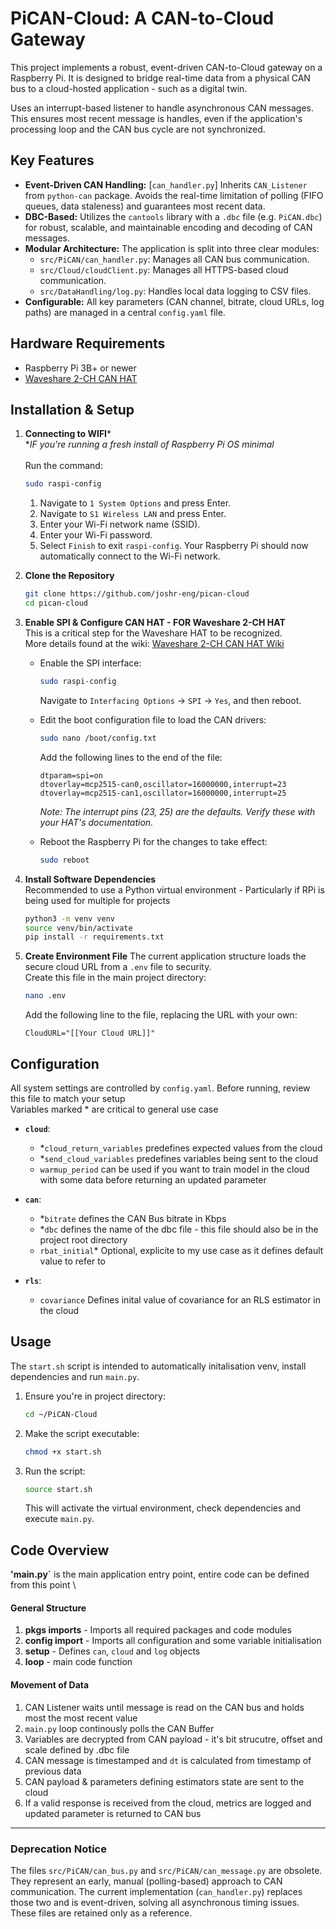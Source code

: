 # PiCAN-Cloud: A CAN-to-Cloud Gateway

This project implements a robust, event-driven CAN-to-Cloud gateway on a Raspberry Pi. 
It is designed to bridge real-time data from a physical CAN bus to a cloud-hosted application - such as a digital twin.

Uses an interrupt-based listener to handle asynchronous CAN messages. This ensures most recent message is handles, even if the application's processing loop and the CAN bus cycle are not synchronized.

## Key Features

* **Event-Driven CAN Handling:** [`can_handler.py`] Inherits `CAN_Listener` from `python-can` package. Avoids the real-time limitation of polling (FIFO queues, data staleness) and guarantees most recent data.
* **DBC-Based:** Utilizes the `cantools` library with a `.dbc` file (e.g. `PiCAN.dbc`) for robust, scalable, and maintainable encoding and decoding of CAN messages.
* **Modular Architecture:** The application is split into three clear modules:
    * `src/PiCAN/can_handler.py`: Manages all CAN bus communication.
    * `src/Cloud/cloudClient.py`: Manages all HTTPS-based cloud communication.
    * `src/DataHandling/log.py`: Handles local data logging to CSV files.
* **Configurable:** All key parameters (CAN channel, bitrate, cloud URLs, log paths) are managed in a central `config.yaml` file.

## Hardware Requirements

* Raspberry Pi 3B+ or newer
* [Waveshare 2-CH CAN HAT](https://www.waveshare.com/wiki/2-CH_CAN_HAT)

## Installation & Setup
1.  **Connecting to WIFI**\* \
   \**IF you're running a fresh install of Raspberry Pi OS minimal* \
    \
    Run the command:
    ```bash
    sudo raspi-config
    ```
      1.  Navigate to `1 System Options` and press Enter.
      2.  Navigate to `S1 Wireless LAN` and press Enter.
      3.  Enter your Wi-Fi network name (SSID).
      4.  Enter your Wi-Fi password.
      5.  Select `Finish` to exit `raspi-config`. Your Raspberry Pi should now automatically connect to the Wi-Fi network.

3.  **Clone the Repository**
    ```bash
    git clone https://github.com/joshr-eng/pican-cloud
    cd pican-cloud
    ```

4.  **Enable SPI & Configure CAN HAT - FOR Waveshare 2-CH HAT** \
    This is a critical step for the Waveshare HAT to be recognized. \
    More details found at the wiki: [Waveshare 2-CH CAN HAT Wiki](https://www.waveshare.com/wiki/2-CH_CAN_HAT)

    * Enable the SPI interface:
        ```bash
        sudo raspi-config
        ```
        Navigate to `Interfacing Options` -> `SPI` -> `Yes`, and then reboot.

    * Edit the boot configuration file to load the CAN drivers:
        ```bash
        sudo nano /boot/config.txt
        ```
        Add the following lines to the end of the file:
        ```
        dtparam=spi=on
        dtoverlay=mcp2515-can0,oscillator=16000000,interrupt=23
        dtoverlay=mcp2515-can1,oscillator=16000000,interrupt=25
        ```
        *Note: The interrupt pins (23, 25) are the defaults. Verify these with your HAT's documentation.*

    * Reboot the Raspberry Pi for the changes to take effect:
        ```bash
        sudo reboot
        ```

5.  **Install Software Dependencies** \
    Recommended to use a Python virtual environment - Particularly if RPi is being used for multiple for projects

    ```bash
    python3 -m venv venv
    source venv/bin/activate
    pip install -r requirements.txt
    ```
6.  **Create Environment File**
    The current application structure loads the secure cloud URL from a `.env` file to security. \
    Create this file in the main project directory:
    ```bash
    nano .env
    ```
    Add the following line to the file, replacing the URL with your own:
    ```
    CloudURL="[[Your Cloud URL]]"
    ```

## Configuration

All system settings are controlled by `config.yaml`. Before running, review this file to match your setup \
Variables marked * are critical to general use case

* **`cloud`**:
  - *`cloud_return_variables` predefines expected values from the cloud
  - *`send_cloud_variables` predefines variables being sent to the cloud
  - `warmup_period` can be used if you want to train model in the cloud with some data before returning an updated parameter

* **`can`**: 
  - \*`bitrate` defines the CAN Bus bitrate in Kbps
  - \*`dbc` defines the name of the dbc file - this file should also be in the project root directory
  - `rbat_initial`* Optional, explicite to my use case as it defines default value to refer to

* **`rls`**:    
  - `covariance` Defines inital value of covariance for an RLS estimator in the cloud


## Usage

The `start.sh` script is intended to automatically initalisation venv, install dependencies and run `main.py`.

1.  Ensure you're in project directory:
    ```bash
    cd ~/PiCAN-Cloud
    ```
2.  Make the script executable:
    ```bash
    chmod +x start.sh
    ```

3.  Run the script:
    ```bash
    source start.sh
    ```
    This will activate the virtual environment, check dependencies and execute `main.py`.

## Code Overview
**'main.py`** is the main application entry point, entire code can be defined from this point \
#### General Structure
  1. **pkgs imports** - Imports all required packages and code modules
  2. **config import** - Imports all configuration and some variable initialisation
  3. **setup** - Defines `can`, `cloud` and `log` objects
  4. **loop** - main code function
    

#### Movement of Data
  1. CAN Listener waits until message is read on the CAN bus and holds most the most recent value
  2. `main.py` loop continously polls the CAN Buffer
  3. Variables are decrypted from CAN payload - it's bit strucutre, offset and scale defined by .dbc file
  4. CAN message is timestamped and `dt` is calculated from timestamp of previous data
  5. CAN payload & parameters defining estimators state are sent to the cloud
  6. If a valid response is received from the cloud, metrics are logged and updated parameter is returned to CAN bus


---
### **Deprecation Notice**

The files `src/PiCAN/can_bus.py` and `src/PiCAN/can_message.py` are obsolete. They represent an early, manual (polling-based) approach to CAN communication. The current implementation (`can_handler.py`) replaces those two and is event-driven, solving all asynchronous timing issues. These files are retained only as a reference.
